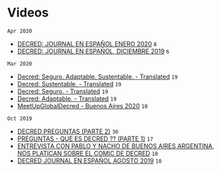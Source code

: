 # Videos

`Apr 2020`

- [DECRED: JOURNAL EN ESPAÑOL ENERO 2020](https://youtu.be/kxIo17L2ipY) `8`
- [DECRED: JOURNAL EN ESPAÑOL, DICIEMBRE 2019](https://youtu.be/FLDtrRid42Y) `6`

`Mar 2020`

- [Decred: Seguro. Adaptable. Sustentable. - Translated](https://youtu.be/4zuFqs5QVkE) `19`
- [Decred: Sustentable. - Translated](https://youtu.be/i43J2dC351I) `19`
- [Decred: Seguro. - Translated](https://youtu.be/cXmj4N5slbw) `19`
- [Decred: Adaptable. - Translated](https://youtu.be/uX9fZVGdK5I) `19`
- [MeetUpGlobalDecred - Buenos Aires 2020](https://youtu.be/3cEQefoyQS0) `10`

`Oct 2019`

- [DECRED PREGUNTAS (PARTE 2)](https://youtu.be/R0Jh32CxDXQ) `30`
- [PREGUNTAS - QUE ES DECRED ?? (PARTE 1)](https://youtu.be/WOMbJQMOcWA) `17`
- [ENTREVISTA CON PABLO Y NACHO DE BUENOS AIRES ARGENTINA, NOS PLATICAN SOBRE EL COMIC DE DECRED](https://youtu.be/1dRqwEChj2Y) `10`
- [DECRED JOURNAL EN ESPAÑOL AGOSTO 2019](https://youtu.be/3YI5URKkgIw) `10`
